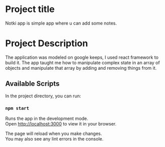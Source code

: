 # Project title
Notki app is simple app where u can add some notes. 

# Project Description

The application was modeled on google keeps, I used react framework to build it. The app taught me how to manipulate complex state in an array of objects and manipulate that array by adding and removing things from it.

## Available Scripts

In the project directory, you can run:

### `npm start`

Runs the app in the development mode.\
Open [http://localhost:3000](http://localhost:3000) to view it in your browser.

The page will reload when you make changes.\
You may also see any lint errors in the console.



